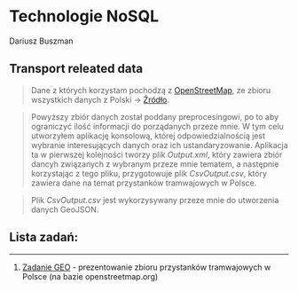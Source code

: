 
Technologie NoSQL
================
Dariusz Buszman

## Transport releated data

> Dane z których korzystam pochodzą z [OpenStreetMap](openstreetmap.org), ze zbioru wszystkich danych z Polski -> [Źródło](http://download.geofabrik.de/europe/poland-latest.osm.bz2).

>Powyższy zbiór danych został poddany preprocesingowi, po to aby ograniczyć ilość informacji do porządanych przeze mnie. W tym celu utworzyłem aplikację konsolową, której odpowiedzialnością jest wybranie interesujących danych oraz ich ustandaryzowanie. Aplikacja ta w pierwszej kolejności tworzy plik *Output.xml*, który zawiera zbiór dancyh związanych z wybranym przeze mnie tematem, a następnie korzystając z tego pliku, przygotowuje plik *CsvOutput.csv*, który zawiera dane na temat przystanków tramwajowych w Polsce.

>Plik *CsvOutput.csv* jest wykorzysywany przeze mnie do utworzenia danych GeoJSON.

## Lista zadań:
------------

1.  [Zadanie GEO](geo.nb) - prezentowanie zbioru przystanków tramwajowych w Polsce (na bazie openstreetmap.org)
